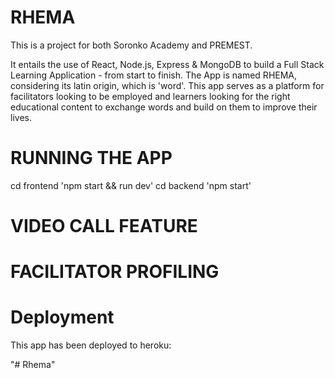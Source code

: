 # RHEMA
This is a project for both Soronko Academy and PREMEST.

It entails the use of React, Node.js, Express & MongoDB to build a Full Stack Learning Application - from start to finish. The App is named RHEMA, considering its latin origin, which is 'word'. This app serves as a platform for facilitators looking to be employed and learners looking for the right educational content to exchange words and build on them to improve their lives.
# RUNNING THE APP
cd frontend
'npm start && run dev'
cd backend
'npm start'
 
# VIDEO CALL FEATURE

# FACILITATOR PROFILING

# Deployment
This app has been deployed to heroku:

"# Rhema" 
